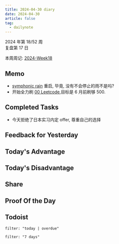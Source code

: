 ```yaml
---
title: 2024-04-30 diary
date: 2024-04-30
article: false
tag:
  - dailynote
---
```

  
2024 年第 18/52 周  
复盘第 17 日

本周周记: [2024-Week18](2024-Week18)

## Memo
- [symphonic rain](../../01%20Reading/01%20视觉小说/symphonic%20rain) 重启, 毕竟, 没有不会停止的雨不是吗?
- 开始全力刷 [00 Leetcode](../../04%20Coding%20&%20Tech/04%20Coding%20Ability/00%20Leetcode/00%20Leetcode),目标是 6 月前刷够 500.

## Completed Tasks
- 今天拒绝了日本实习内定 offer, 尊重自己的选择

## Feedback for Yesterday

## Today's Advantage

## Today's Disadvantage

## Share

## Proof Of the Day

## Todoist
```todoist
filter: "today | overdue"
```
```todoist
filter: "7 days"
```